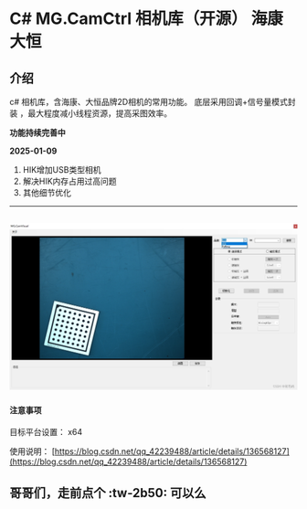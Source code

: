 # C#  MG.CamCtrl 相机库（开源） 海康 大恒

## 介绍

c# 相机库，含海康、大恒品牌2D相机的常用功能。
底层采用回调+信号量模式封装 ，最大程度减小线程资源，提高采图效率。

 
  **功能持续完善中** 

  ****2025-01-09****
  1. HIK增加USB类型相机 
  2. 解决HIK内存占用过高问题 
  3. 其他细节优化 





 --- 

![输入图片说明](Sample/picture.png)
 --- 
 #### 注意事项 
 目标平台设置： x64


使用说明： [https://blog.csdn.net/qq_42239488/article/details/136568127](https://blog.csdn.net/qq_42239488/article/details/136568127)


## 哥哥们，走前点个  :tw-2b50:  可以么